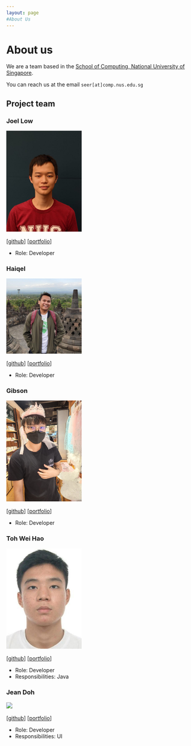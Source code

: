 ```yaml
---
layout: page
#About Us
---
```


# About us
We are a team based in the [School of Computing, National University of Singapore](http://www.comp.nus.edu.sg).

You can reach us at the email `seer[at]comp.nus.edu.sg`

## Project team

### Joel Low

<img src="images/joellow88.png" width="200px">

[[github](https://github.com/joellow88)]
[[portfolio](team/joellow88.md)]

* Role: Developer

### Haiqel

<img src="images/acerizm.png" width="200px">

[[github](http://github.com/acerizm)]
[[portfolio](team/acerizm.md)]

* Role: Developer

### Gibson

<img src="images/gibson.png" width="200px">

[[github](http://github.com/Gibson0918)] [[portfolio](team/Gibson0918.md)]

* Role: Developer

### Toh Wei Hao

<img src="images/statspadders.png" width="200px">

[[github](http://github.com/Statspadders)]
[[portfolio](team/statspadders.md)]

* Role: Developer
* Responsibilities: Java

### Jean Doh

<img src="images/johndoe.png" width="200px">

[[github](http://github.com/johndoe)]
[[portfolio](team/johndoe.md)]

* Role: Developer
* Responsibilities: UI

